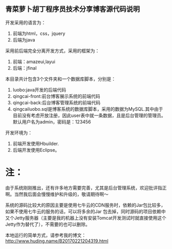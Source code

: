 ## 青菜萝卜胡丁程序员技术分享博客源代码说明

开发采用的语言为：

1. 前端为html，css，jquery
2. 后端为java

采用前后端完全分离开发方式，采用的框架为：

1. 前端：amazeui,layui
2. 后端：jfinal

本目录共计包含3个文件夹和一个数据库脚本，分别是：

1. luobo:java开发的后端代码
2. qingcai-front:前台博客展示系统的前端代码
3. qingcai-back:后台博客管理系统的前端代码
4. qingcailuobo.sql是博客系统的数据库脚本，采用的数据为MySQL.其中由于目前没有考虑开放注册，因此user表中就一条数据，且是后台管理的管理员。默认用户名为admin，密码是：123456

开发环境为：

1. 前端开发使用Hbuilder.
2. 后端开发使用Eclipse。

# 注：
由于系统刚刚推出，还有许多地方需要完善，尤其是后台管理系统，欢迎批评指正啊。当然我后面会慢慢维护和升级的，敬请期待啊～

系统的源码比较大的原因主要是使用七牛云的CDN服务时，依赖的Jar包比较多，如果不使用七牛云的服务的话，可以将多余的Jar 包去掉，同时源码的项目依赖中又个Jetty服务器（主要是我的机器上没有安装Tomcat开发测试时就直接使用这个Jetty作为替代了），不需要的也可以删除。


本地运行的简单方式，请参考我的博文：http://www.huding.name/B20170221204319.html

